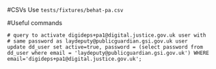 #CSVs
Use `tests/fixtures/behat-pa.csv`

#Useful commands


    # query to activate digideps+pa1@digital.justice.gov.uk user with 
    # same password as laydeputy@publicguardian.gsi.gov.uk user
    update dd_user set active=true, password = (select password from dd_user where email = 'laydeputy@publicguardian.gsi.gov.uk') WHERE email='digideps+pa1@digital.justice.gov.uk';
